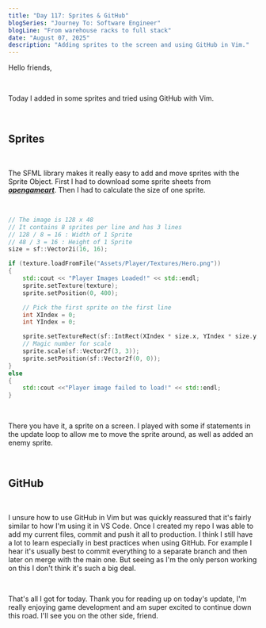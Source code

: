 ```yaml
---
title: "Day 117: Sprites & GitHub"
blogSeries: "Journey To: Software Engineer"
blogLine: "From warehouse racks to full stack"
date: "August 07, 2025"
description: "Adding sprites to the screen and using GitHub in Vim."
---
```


Hello friends,

<br>

Today I added in some sprites and tried using GitHub with Vim.

<br>

## Sprites

<br>

The SFML library makes it really easy to add and move sprites with the Sprite Object. First I had to download some sprite sheets from **_[opengameart](https://opengameart.org)_**. Then I had to calculate the size of one sprite.

<br>

```cpp
// The image is 128 x 48
// It contains 8 sprites per line and has 3 lines
// 128 / 8 = 16 : Width of 1 Sprite
// 48 / 3 = 16 : Height of 1 Sprite
size = sf::Vector2i(16, 16);

if (texture.loadFromFile("Assets/Player/Textures/Hero.png"))
{
    std::cout << "Player Images Loaded!" << std::endl;
    sprite.setTexture(texture);
    sprite.setPosition(0, 400);

    // Pick the first sprite on the first line
    int XIndex = 0;
    int YIndex = 0;

    sprite.setTextureRect(sf::IntRect(XIndex * size.x, YIndex * size.y, size.x, size.y));
    // Magic number for scale
    sprite.scale(sf::Vector2f(3, 3));
    sprite.setPosition(sf::Vector2f(0, 0));
}
else
{
    std::cout <<"Player image failed to load!" << std::endl;
}


```

<br>

There you have it, a sprite on a screen. I played with some if statements in the update loop to allow me to move the sprite around, as well as added an enemy sprite. 

<br>

## GitHub

<br>

I unsure how to use GitHub in Vim but was quickly reassured that it's fairly similar to how I'm using it in VS Code. Once I created my repo I was able to add my current files, commit and push it all to production. I think I still have a lot to learn especially in best practices when using GitHub. For example I hear it's usually best to commit everything to a separate branch and then later on merge with the main one. But seeing as I'm the only person working on this I don't think it's such a big deal.

<br>

That's all I got for today. Thank you for reading up on today's update, I'm really enjoying game development and am super excited to continue down this road. I'll see you on the other side, friend.